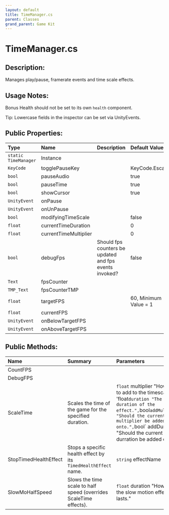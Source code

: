 ```yaml
---
layout: default
title: TimeManager.cs
parent: Classes
grand_parent: Game Kit
---
```


# TimeManager.cs

## Description:
Manages play/pause, framerate events and time scale effects.

## Usage Notes:

Bonus Health should not be set to its own `health` component.

Tip: Lowercase fields in the inspector can be set via UnityEvents.
 

## Public Properties:

| Type        | Name | Description         | Default Value |
|:-------------|:----|:------------------|:------|
|  `static TimeManager` | Instance |  |  |
|  `KeyCode` | togglePauseKey |  | KeyCode.Escape |
|  `bool` | pauseAudio |  | true |
|  `bool` | pauseTime |  | true |
|  `bool` | showCursor |  | true |
|  `UnityEvent` | onPause |  |  |
|  `UnityEvent` | onUnPause |  |  |
|  `bool` | modifyingTimeScale |  | false |
|  `float` | currentTimeDuration |  | 0 |
|  `float` | currentTimeMultiplier |  | 0 |
|  `bool` | debugFps | Should fps counters be updated and fps events invoked? | false |
|  `Text` | fpsCounter |  |  |
|  `TMP_Text` | fpsCounterTMP |  |  |
|  `float` | targetFPS |  | 60, Minimum Value = 1 |
|  `float` | currentFPS |  |  |
|  `UnityEvent` | onBelowTargetFPS |  |  |
|  `UnityEvent` | onAboveTargetFPS |  |  |


## Public Methods:

| Name | Summary      | Parameters | Returns |
|:----|:------------------|:-----------|:--------|
| CountFPS |  |  | `Void` |
| DebugFPS   |  |  | `Void` |
| ScaleTime | Scales the time of the game for the specified duration.  | `float` multiplier "How much to add to the timescale.", 'float` duration "The duration of the effect.", `bool` addMultiplier "Should the current multiplier be added onto.", `bool` addDuration "Should the current durration be added onto." | `Void` |
| StopTimedHealthEffect | Stops a specific health effect by its `TimedHealthEffect` name.  | `string` effectName | `Void` |
| SlowMoHalfSpeed | Slows the time scale to half speed (overrides ScaleTime effects). | `float` duration "How long the slow motion effect lasts." | `Void` |
